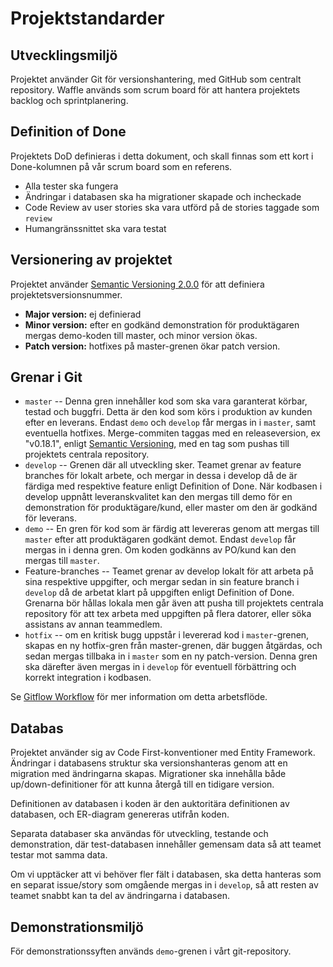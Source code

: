 # Projektstandarder

## Utvecklingsmiljö
Projektet använder Git för versionshantering, med GitHub som centralt
repository. Waffle används som scrum board för att hantera projektets backlog
och sprintplanering.

## Definition of Done
Projektets DoD definieras i detta dokument, och skall finnas som ett kort i
Done-kolumnen på vår scrum board som en referens.
-   Alla tester ska fungera
-   Ändringar i databasen ska ha migrationer skapade och incheckade
-   Code Review av user stories ska vara utförd på de stories taggade som `review`
-   Humangränssnittet ska vara testat

## Versionering av projektet
Projektet använder [Semantic Versioning 2.0.0][semver] för att definiera
projektetsversionsnummer.
-   **Major version:** ej definierad
-   **Minor version:** efter en godkänd demonstration för produktägaren mergas
    demo-koden till master, och minor version ökas.
-   **Patch version:** hotfixes på master-grenen ökar patch version.

## Grenar i Git
-   `master` -- Denna gren innehåller kod som ska vara garanterat körbar, testad
    och buggfri. Detta är den kod som körs i produktion av kunden efter en
    leverans. Endast `demo` och `develop` får mergas in i `master`, samt
    eventuella hotfixes. Merge-commiten taggas med en releaseversion, ex
    "v0.18.1", enligt [Semantic Versioning][semver], med en tag som pushas till
    projektets centrala repository.
-   `develop` -- Grenen där all utveckling sker. Teamet grenar av feature
    branches för lokalt arbete, och mergar in dessa i develop då de är färdiga
    med respektive feature enligt Definition of Done. När kodbasen i develop
    uppnått leveranskvalitet kan den mergas till demo för en demonstration för
    produktägare/kund, eller master om den är godkänd för leverans.
-   `demo` -- En gren för kod som är färdig att levereras genom att mergas till
    `master` efter att produktägaren godkänt demot. Endast `develop` får mergas
    in i denna gren. Om koden godkänns av PO/kund kan den mergas till `master`.
-   Feature-branches -- Teamet grenar av develop lokalt för att arbeta på sina
    respektive uppgifter, och mergar sedan in sin feature branch i `develop` då
    de arbetat klart på uppgiften enligt Definition of Done. Grenarna bör hållas
    lokala men går även att pusha till projektets centrala repository för att
    tex arbeta med uppgiften på flera datorer, eller söka assistans av annan
    teammedlem.
-   `hotfix` -- om en kritisk bugg uppstår i levererad kod i `master`-grenen,
    skapas en ny hotfix-gren från master-grenen, där buggen åtgärdas, och sedan
    mergas tillbaka in i `master` som en ny patch-version. Denna gren ska
    därefter även mergas in i `develop` för eventuell förbättring och korrekt
    integration i kodbasen.

Se [Gitflow Workflow][gitflow] för mer information om detta arbetsflöde.

## Databas
Projektet använder sig av Code First-konventioner med Entity Framework.
Ändringar i databasens struktur ska versionshanteras genom att en migration med
ändringarna skapas. Migrationer ska innehålla både up/down-definitioner för att
kunna återgå till en tidigare version.

Definitionen av databasen i koden är den auktoritära definitionen av databasen,
och ER-diagram genereras utifrån koden.

Separata databaser ska användas för utveckling, testande och demonstration, där
test-databasen innehåller gemensam data så att teamet testar mot samma data.

Om vi upptäcker att vi behöver fler fält i databasen, ska detta hanteras som en
separat issue/story som omgående mergas in i `develop`, så att resten av teamet
snabbt kan ta del av ändringarna i databasen.

## Demonstrationsmiljö
För demonstrationssyften används `demo`-grenen i vårt git-repository.

[gitflow]:https://www.atlassian.com/git/tutorials/comparing-workflows/gitflow-workflow/
[semver]:http://semver.org/lang/sv/
